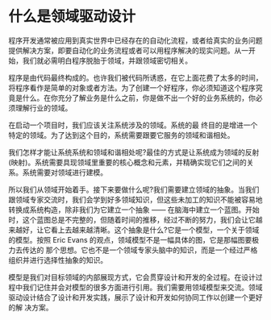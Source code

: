 # 什么是领域驱动设计

程序开发通常被应用到真实世界中已经存在的自动化流程，或者给真实的业务问题提供解决方案，即要自动化的业务流程或者可以用程序解决的现实问题。从一开始，我们就必需明白程序脱胎于领域，并跟领域密切相关。

程序是由代码最终构成的。也许我们被代码所诱惑，在它上面花费了太多的时间，将程序看作是简单的对象或者方法。为了创建一个好程序，你必须知道这个程序究竟是什么。在你充分了解业务是什么之前，你是做不出一个好的业务系统的，你必须理解行业的领域。

在启动一个项目时，我们应该关注系统涉及的领域。系统的最 终目的是增进一个特定的领域。为了达到这个目的，系统需要跟要它服务的领域和谐相处。

我们怎样才能让系统系统和领域和谐相处呢?最佳的方式是让系统成为领域的反射(映射)。系统需要具现领域里重要的核心概念和元素，并精确实现它们之间的关系。系统需要对领域进行建模。

所以我们从领域开始着手。接下来要做什么呢?我们需要建立领域的抽象。当我们跟领域专家交流时，我们会学到好多领域知识，但这些未加工的知识不能被容易地转换成系统构造，除非我们为它建立一个抽象 —— 在脑海中建立一个蓝图。开始时，这个蓝图总是不完整的，但随着时间的推移，经过不断的努力，我们会让它越来越好，让它看上去越来越清晰。这个抽象是什么?它是一个模型，一个关于领域的模型。按照 Eric Evans 的观点，领域模型不是一幅具体的图，它是那幅图要极力去传达的 那个思想。它也不是一个领域专家头脑中的知识，而是一个经过严格组织并进行选择性抽象的知识。

模型是我们对目标领域的内部展现方式，它会贯穿设计和开发的全过程。在设计过程中我们记住并会对模型的很多方面进行引用。我们需要用领域模型来交流。领域驱动设计结合了设计和开发实践，展示了设计和开发如何协同工作以创建一个更好的解 决方案。 
